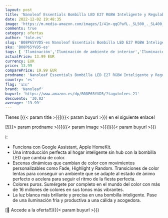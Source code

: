 ```yaml
---
layout: post
title: 'Nanoleaf Essentials Bombilla LED E27 RGBW Inteligente y Regulable - Luces Led 16M Colores Thread & Bluetooth  Compatible con Google Home Apple Homekit  para Decoración Habitación y Gaming'
date: 2022-12-02 19:48:35
image: 'https://m.media-amazon.com/images/I/41n-qqCPafL._SL500_._SL400_.jpg'
comments: true
category: ofertas
author: 'tole.es'
slug: 'B08P65YVD5-es Nanoleaf Essentials Bombilla LED E27 RGBW Inteligente y...'
sku: 'B08P65YVD5-es'
tags: [ 'Iluminación','Iluminación de ambiente de interior','Iluminación de interior','Iluminación decorativa y para usos específicos de interior','apple','nanoleaf','🇪🇸', ]
actualPrice: 13.99 EUR
currency: EUR
price: 13.99
comparePrice: 19.99 EUR
prodname: 'Nanoleaf Essentials Bombilla LED E27 RGBW Inteligente y Regulable - Luces Led 16M Colores Thread & Bluetooth  Compatible con Google Home Apple Homekit  para Decoración Habitación y Gaming'
country: 'es'
flag: '🇪🇸'
brand: 'Nanoleaf'
buyurl: 'https://www.amazon.es/dp/B08P65YVD5/?tag=tolees-21'
descuento: '30.02'
average: '13.99'
---
```


Tienes [{{< param title >}}]({{< param buyurl >}}) en el siguiente enlace!

[![{{< param prodname >}}]({{< param image >}})]({{< param buyurl >}})

ℹ️:

- Funciona con Google Assistant, Apple HomeKit.
- Una introducción perfecta al hogar inteligente sin hub con la bombilla LED que cambia de color.
- Escenas dinámicas que cambian de color con movimientos personalizables como Fade, Highlight y Random. Transiciones de color lentas para conseguir un ambiente que se adapte al estado de ánimo perfecto o acelera para seguir el ritmo de la fiesta perfecta.
- Colores puros. Sumérgete por completo en el mundo del color con más de 16 millones de colores en sus tonos más vibrantes.
- La luz blanca más brillante y precisa en una bombilla inteligente. Pase de una iluminación fría y productiva a una cálida y acogedora.

[🛒 Accede a la oferta!!]({{< param buyurl >}})
